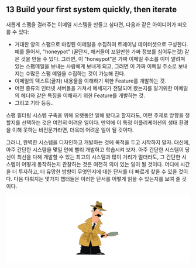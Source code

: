 ## 13 Build your first system quickly, then iterate

새롭게 스팸을 걸러주는 이메일 시스템을 만들고 싶다면, 다음과 같은 아이디어가 떠오를 수 있다:

- 거대한 양의 스팸으로 마킹된 이메일을 수집하여 트레이닝 데이터셋으로 구성한다. 예를 들어서, "honeypot" (꿀단지, 해커들이 꼬일만한 가짜 정보를 심어두는것) 같은 것을 만들 수 있다. 그러면, 이 "honeypot"은 가짜 이메일 주소를 이미 알려져 있는 스팸메일을 보내는 사람에게 보내게 되고, 그러면 이 가짜 이메일 주소로 보내지는 수많은 스팸 메일을 수집하는 것이 가능해 진다.
- 이메일의 텍스트(글자) 내용물을 이해하기 위한 Feature를 개발하는 것.
- 어떤 종류의 인터넷 서버들을 거쳐서 메세지가 전달되어 왔는지를 알기위한 이메일의 헤더와 같은 특징을 이해하기 위한 Feature를 개발하는 것.
- 그리고 기타 등등..

스팸 필터링 시스템 구축을 위해 오랫동안 일해 왔다고 할지라도, 어떤 주제로 방향을 정할지를 선택하는 것은 여전히 어려운 일이다. 만약에 이 특정 어플리케이션의 생태 환경을 이해 못하는 비전문가라면, 더욱더 어려운 일이 될 것이다.

그러니, 완벽한 시스템을 디자인하고 개발하는 것에 목적을 두고 시작하지 말자. 대신에, 아주 간단한 시스템을 몇일 안에 빨리 개발하고 학습시켜 보자. 아주 간단한 시스템이 당신이 최선을 다해 개발할 수 있는 최고의 시스템과 많이 거리가 멀더라도, 그 간단한 시스템이 어떻게 동작하는지 관찰하는 것은 여전히 의미 있는 일이 될 것이다. 어디에 시간을 더 투자하고, 더 유망한 방향이 무엇인지에 대한 단서를 더 빠르게 찾을 수 있을 것이다. 다음 다뤄지는 몇가지 챕터들은 이러한 단서를 어떻게 읽을 수 있는지를 보여 줄 것이다.

<div style="text-align=center">
  <img src="../img/13_1.PNG"/>
</div>